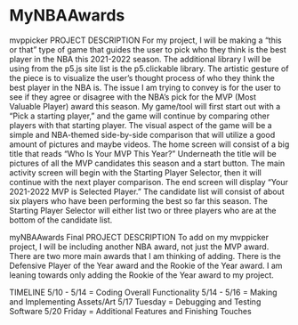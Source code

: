 # MyNBAAwards
mvppicker PROJECT DESCRIPTION For my project, I will be making a “this or that” type of game that guides the user to pick who they think is the best player in the NBA this 2021-2022 season. The additional library I will be using from the p5.js site list is the p5.clickable library. The artistic gesture of the piece is to visualize the user’s thought process of who they think the best player in the NBA is. The issue I am trying to convey is for the user to see if they agree or disagree with the NBA’s pick for the MVP (Most Valuable Player) award this season. My game/tool will first start out with a “Pick a starting player,” and the game will continue by comparing other players with that starting player. The visual aspect of the game will be a simple and NBA-themed side-by-side comparison that will utilize a good amount of pictures and maybe videos. The home screen will consist of a big title that reads “Who Is Your MVP This Year?” Underneath the title will be pictures of all the MVP candidates this season and a start button. The main activity screen will begin with the Starting Player Selector, then it will continue with the next player comparison. The end screen will display “Your 2021-2022 MVP is Selected Player.” The candidate list will consist of about six players who have been performing the best so far this season. The Starting Player Selector will either list two or three players who are at the bottom of the candidate list.

myNBAAwards Final PROJECT DESCRIPTION To add on my mvppicker project, I will be including another NBA award, not just the MVP award. There are two more main awards that I am thinking of adding. There is the Defensive Player of the Year award and the Rookie of the Year award. I am leaning towards only adding the Rookie of the Year award to my project.

TIMELINE 5/10 - 5/14 = Coding Overall Functionality 5/14 - 5/16 = Making and Implementing Assets/Art 5/17 Tuesday = Debugging and Testing Software 5/20 Friday = Additional Features and Finishing Touches
